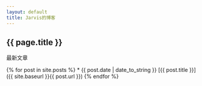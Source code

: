 ```yaml
---
layout: default
title: Jarvis的博客
---
```


## {{ page.title }} ##
最新文章

{% for post in site.posts %}
	*  {{ post.date | date_to_string }} [{{ post.title }}]({{ site.baseurl }}{{ post.url }})
{% endfor %}
